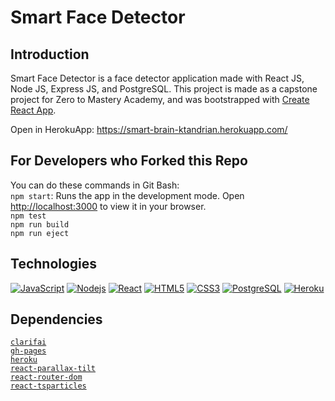 # Smart Face Detector

## Introduction
Smart Face Detector is a face detector application made with React JS, Node JS, Express JS, and PostgreSQL.
This project is made as a capstone project for Zero to Mastery Academy, and was bootstrapped with [Create React App](https://github.com/facebook/create-react-app).

Open in HerokuApp: https://smart-brain-ktandrian.herokuapp.com/

## For Developers who Forked this Repo
You can do these commands in Git Bash:\
`npm start`: Runs the app in the development mode. Open [http://localhost:3000](http://localhost:3000) to view it in your browser.\
`npm test`\
`npm run build`\
`npm run eject`

## Technologies
[![JavaScript](https://img.shields.io/badge/-JavaScript-black?style=flat-square&logo=javascript)](https://github.com/KenTandrian?tab=repositories&language=javascript)
[![Nodejs](https://img.shields.io/badge/-Nodejs-black?style=flat-square&logo=Node.js)](https://github.com/KenTandrian?tab=repositories&language=javascript)
[![React](https://img.shields.io/badge/-React-black?style=flat-square&logo=react)](https://github.com/KenTandrian?tab=repositories&language=javascript)
[![HTML5](https://img.shields.io/badge/-HTML5-black?style=flat-square&logo=html5&logoColor=white)](https://github.com/KenTandrian?tab=repositories&language=html)
[![CSS3](https://img.shields.io/badge/-CSS3-black?style=flat-square&logo=css3)](https://github.com/KenTandrian?tab=repositories&language=css)
[![PostgreSQL](https://img.shields.io/badge/-PostgreSQL-black?style=flat-square&logo=postgresql)](https://github.com/KenTandrian?tab=repositories)
[![Heroku](https://img.shields.io/badge/-Heroku-black?style=flat-square&logo=heroku)](https://github.com/KenTandrian?tab=repositories)

## Dependencies
[`clarifai`](https://www.npmjs.com/package/clarifai)\
[`gh-pages`](https://www.npmjs.com/package/gh-pages)\
[`heroku`](https://www.npmjs.com/package/heroku)\
[`react-parallax-tilt`](https://www.npmjs.com/package/react-parallax-tilt)\
[`react-router-dom`](https://www.npmjs.com/package/react-router-dom)\
[`react-tsparticles`](https://www.npmjs.com/package/react-tsparticles)
